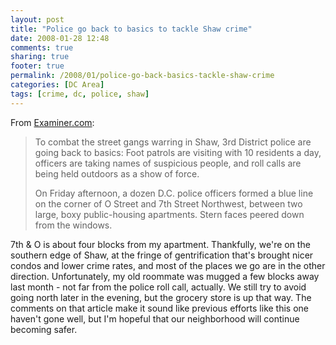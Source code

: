 ```yaml
---
layout: post
title: "Police go back to basics to tackle Shaw crime"
date: 2008-01-28 12:48
comments: true
sharing: true
footer: true
permalink: /2008/01/police-go-back-basics-tackle-shaw-crime
categories: [DC Area]
tags: [crime, dc, police, shaw]
---
```

From <a href="http://www.examiner.com/a-1171911~Police_go_back_to_basics_to_tackle_Shaw_crime.html">Examiner.com</a>:

<blockquote>To combat the street gangs warring in Shaw, 3rd District police are going back to basics: Foot patrols are visiting with 10 residents a day, officers are taking names of suspicious people, and roll calls are being held outdoors as a show of force.

On Friday afternoon, a dozen D.C. police officers formed a blue line on the corner of O Street and 7th Street Northwest, between two large, boxy public-housing apartments. Stern faces peered down from the windows.</blockquote>

7th & O is about four blocks from my apartment.  Thankfully, we're on the southern edge of Shaw, at the fringe of gentrification that's brought nicer condos and lower crime rates, and most of the places we go are in the other direction.  Unfortunately, my old roommate was mugged a few blocks away last month - not far from the police roll call, actually.  We still try to avoid going north later in the evening, but the grocery store is up that way.  The comments on that article make it sound like previous efforts like this one haven't gone well, but I'm hopeful that our neighborhood will continue becoming safer.
